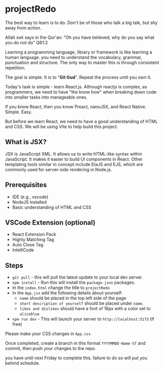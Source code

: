 # projectRedo
The best way to learn is to do. Don't be of those who talk a big talk, but shy away from action.

Allah swt says in the Qur'an:
"Oh you have believed, why do you say what you do not do" Q61:2

Learning a programming language, library or framework is like learning a human language. you need to understand the vocabulary, grammar, punctuation and structure. The only way to master this is through consistent repetition.

The goal is simple. It is to "<b>Git Gud</b>". Repeat the process until you own it.

 Today's task is simple - learn React.js. Although reactjs is complex, as programmers, we need to have "the know how" when breaking down code into smaller tasks into manageable ones.

If you know React, then you know Preact, nanoJSX, and React Native. Simple. Easy.

But before we learn React, we need to have a good understanding of HTML and CSS. We will be using Vite to help build this project. 

## What is JSX?

JSX is JavaScript XML. It allows us to write HTML-like syntax within JavaScript. It makes it easier to build UI components in React. Other templating tools similar in concept include EtaJS and EJS, which are commonly used for server-side rendering in Node.js.

## Prerequisites
- IDE (e.g., vscode)
- NodeJS installed
- Basic understanding of HTML and CSS

## VSCode Extension (optional)
- React Extension Pack
- Highly Matching Tag
- Auto Close Tag
- IntelliCode

## Steps
- `git pull` - this will pull the latest update to your local dev server.
- `npm install` - Run this will install the `package.json` packages.
-  In the `index.html` change the title to `projectRedo`
-  In the `App.jsx` add the following details about yourself:
    -  `name` should be placed in the top left side of the page
    -  `short description of yourself` should be placed under `name`.
    -  `likes and dislikes` should have a font of 18px with a color set to `aliceblue`
- `npm run dev` - This will launch your server to `http://localhost:5173` (if free)


Please make your CSS changes in `App.css`

Once completed, create a branch in this format `YYYYMMDD-Name-ST` and commit, then push your changes to the repo. 

you have until next Friday to complete this. failure to do so will put you behind schedule.


